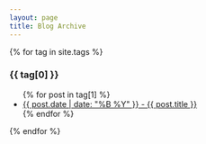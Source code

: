 ```yaml
---
layout: page
title: Blog Archive
---
```


{% for tag in site.tags %}
  <h3>{{ tag[0] }}</h3>
  <ul>
    {% for post in tag[1] %}
      <li><a href="{{site.url}}/blog/{{post.url}}">{{ post.date | date: "%B %Y" }} - {{ post.title }}</a></li>
    {% endfor %}
  </ul>
{% endfor %}
